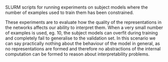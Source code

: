 SLURM scripts for running experiments on subject models where the number of examples used to train them has been constrained.

These experiments are to evaluate how the quality of the representations in the networks affects our ability to interpret them. When a very small number of examples is used, eg. 10, the subject models can overfit during training and completely fail to generalise to the validation set. In this scenario we can say practically nothing about the behaviour of the model in general, as no representations are formed and therefore no abstractions of the internal computation can be formed to reason about interpretability problems.